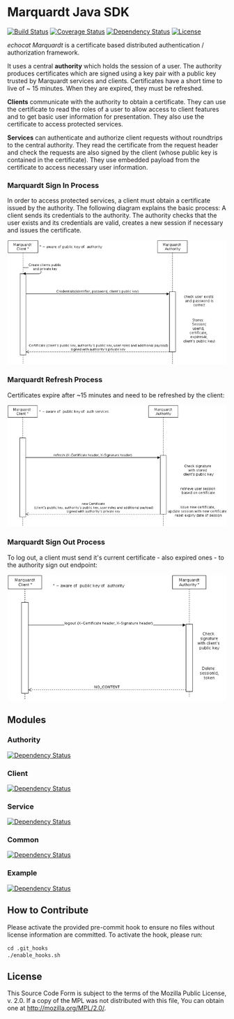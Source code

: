 # Marquardt Java SDK
[![Build Status](https://api.travis-ci.org/echocat/marquardt-java-sdk.svg?branch=master)](https://travis-ci.org/echocat/marquardt-java-sdk)
[![Coverage Status](https://coveralls.io/repos/echocat/marquardt-java-sdk/badge.svg?branch=master&service=github)](https://coveralls.io/github/echocat/marquardt-java-sdk?branch=master)
[![Dependency Status](https://www.versioneye.com/user/projects/55f2c1ced4d2040019000161/badge.svg?style=flat)](https://www.versioneye.com/user/projects/55f2c1ced4d2040019000161)
[![License](https://img.shields.io/badge/license-MPL%202.0-blue.svg)](http://mozilla.org/MPL/2.0/)

_echocat Marquardt_ is a certificate based distributed authentication / authorization framework. 

It uses a central __authority__ which holds the session of a user. The authority produces certificates which are signed using a key pair with a public key trusted by Marquardt services and clients. Certificates have a short time to live of ~ 15 minutes. When they are expired, they must be refreshed.

__Clients__ communicate with the authority to obtain a certificate. They can use the certificate to read the roles of a user to allow access to client features and to get basic user information for presentation. They also use the certificate to access protected services.

__Services__ can authenticate and authorize client requests without roundtrips to the central authority. They read the certificate from the request header and check the requests are also signed by the client (whose public key is contained in the certificate). They use embedded payload from the certificate to access necessary user information.

### Marquardt Sign In Process

In order to access protected services, a client must obtain a certificate issued by the authority. The following diagram explains the basic process: A client sends its credentials to the authority. The authority checks that the user exists and its credentials are valid, creates a new session if necessary and issues the certificate. 

![marquardt login](https://raw.githubusercontent.com/echocat/marquardt-java-sdk/master/docs/login.png "Marquardt Login")

### Marquardt Refresh Process

Certificates expire after ~15 minutes and need to be refreshed by the client:

![marquardt refresh](https://raw.githubusercontent.com/echocat/marquardt-java-sdk/master/docs/refresh.png "Marquardt Refresh")

### Marquardt Sign Out Process

To log out, a client must send it's current certificate - also expired ones - to the authority sign out endpoint:

![marquardt logout](https://raw.githubusercontent.com/echocat/marquardt-java-sdk/master/docs/logout.png "Marquardt Logout")

## Modules

### Authority
[![Dependency Status](https://www.versioneye.com/user/projects/55f2c44ad4d204001c00011d/badge.svg?style=flat)](https://www.versioneye.com/user/projects/55f2c44ad4d204001c00011d)

### Client
[![Dependency Status](https://www.versioneye.com/user/projects/55f2c431d4d204001c000118/badge.svg?style=flat)](https://www.versioneye.com/user/projects/55f2c431d4d204001c000118)

### Service
[![Dependency Status](https://www.versioneye.com/user/projects/55f2c432d4d204001e0000c7/badge.svg?style=flat)](https://www.versioneye.com/user/projects/55f2c432d4d204001e0000c7)

### Common
[![Dependency Status](https://www.versioneye.com/user/projects/55f2c543d4d2040019000197/badge.svg?style=flat)](https://www.versioneye.com/user/projects/55f2c543d4d2040019000197)

### Example
[![Dependency Status](https://www.versioneye.com/user/projects/55f2c431d4d2040019000185/badge.svg?style=flat)](https://www.versioneye.com/user/projects/55f2c431d4d2040019000185)

## How to Contribute

Please activate the provided pre-commit hook to ensure no files without license information are committed. To activate the hook, please run:

```
cd .git_hooks
./enable_hooks.sh
```

## License

This Source Code Form is subject to the terms of the Mozilla Public
License, v. 2.0. If a copy of the MPL was not distributed with this
file, You can obtain one at http://mozilla.org/MPL/2.0/.
